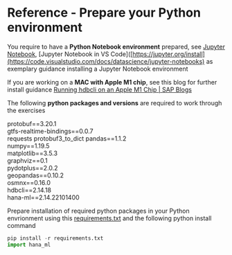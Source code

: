 # Reference - Prepare your Python environment <a name="appA-sub1"></a>

You require to have a __Python Notebook environment__ prepared, see [Jupyter Notebook](https://jupyter.org/install), [Jupyter Notebook in VS Code]([https://jupyter.org/install](https://code.visualstudio.com/docs/datascience/jupyter-notebooks) as exemplary guidance installing a Jupyter Notebook environment

If you are working on a __MAC with Apple M1 chip__, see this blog for further install guidance [Running hdbcli on an Apple M1 Chip | SAP Blogs](https://blogs.sap.com/2022/04/25/running-hdbcli-on-an-apple-m1-chip/)

The following __python packages and versions__ are required to work through the exercises  

protobuf==3.20.1  
gtfs-realtime-bindings==0.0.7  
requests
protobuf3_to_dict
pandas==1.1.2  
numpy==1.19.5  
matplotlib==3.5.3  
graphviz==0.1  
pydotplus==2.0.2  
geopandas==0.10.2  
osmnx==0.16.0  
hdbcli==2.14.18  
hana-ml==2.14.22101400

Prepare installation of required python packages in your Python envrionment using this [requirements.txt](https://github.com/SAP-samples/teched2022-DA180/blob/main/exercises/ex9_appendix/requirements.txt) and the following python install command
````Python
pip install -r requirements.txt
import hana_ml

````

